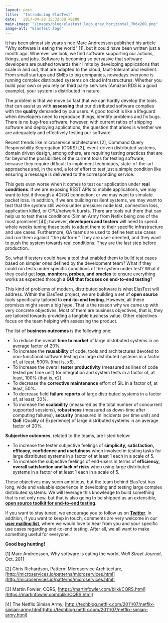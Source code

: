 ```yaml
---
layout: post
title:  "Introducing ElasTest"
date:   2017-04-28 15:32:00 +0200
main-image: "/images/blog/elastest_logo_grey_horizontal_706x200.png"
image-alt: "ElasTest logo"
---
```


It has been almost six years since Marc Andreessen published his article "Why software is eating the world" [1], but it could have been written just a month ago. Wherever we look, we find software supporting our actions, likings, and jobs. Software is becoming so pervasive that software developers are pushed towards their limits by developing applications that scale in and out, that are adapted to the cloud, fault-tolerant and resilient. From small startups and SMEs to big companies, nowadays everyone is running complex distributed systems on cloud infrastructures. Whether you build your own or you rely on third party services (Amazon RDS is a good example), your system is distributed in nature. 

The problem is that we move so fast that we can hardly develop the tools that can assist us with **assessing** that our distributed software complies with the **quality** demanded by our users. A good toolkit is like a lifeguard when developers need to reproduce things, identify problems and fix bugs. There is no bug-free software; however, with current ratios of shipping software and deploying applications, the question that arises is whether we are adequately and effectively testing our software.

Recent trends like microservice architectures [2], Command Query Responsibility Segregation (CQRS) [3], event-driven distributed systems, domain driven design, among others, are requiring testing practices that are far beyond the possibilities of the current tools for testing software, because they require difficult to implement techniques, state-of-the-art approaches and, in the end, a lot of effort to test just a simple condition like ensuring a message is delivered to the corresponding service.

This gets even worse when it comes to test our application under **real conditions**. If we are exposing REST APIs to mobile applications, we may want to test it through a 4G/5G connection; or we may want to simulate packet loss. In addition, if we are building resilient systems, we may want to test that the system still works under pressure: node lost, connection loss, application killed, or CPU/network bursts. There are tools out there that can help us to test these conditions (Simian Army from Netlix being one of the most prominent [4]); however, **developers and testers** will need to spend whole weeks tuning these tools to adapt them to their specific infrastructure and use cases. Furthermore, QA teams are used to define test use cases and run them against "the platform." They are user-oriented, and they want to push the system towards real conditions. They are the last step before production. 

So, what if testers could have a tool that enabled them to build test cases based on simpler ones defined by the development team? What if they could run tests under specific conditions of the system under test? What if they could get **logs, monitors, probes, and oracles** to ensure everything works as expected through **a GUI that focuses on end-to-end testing**?

This kind of problems of modern, distributed software is what ElasTest will address. Within the ElasTest project, we are building a set of **open source** tools specifically tailored to **end-to-end testing**. However, all these promises might seem a big hype. That is the reason why we came up with very concrete objectives. Most of them are business objectives, that is, they are tailored towards providing a tangible business value. Other objectives focus on the team helping with assessing the product.

The list of **business outcomes** is the following one:

* To reduce the overall **time to market** of large distributed systems in an average factor of 20%.
* To increase the **reusability** of code, tools and architectures devoted to non-functional software testing on large distributed systems in a factor of, at least, 500% (that is, x6).
* To increase the overall **tester productivity** (measured as lines of code tested per time unit) for integration and system tests in a factor of, at least, 100% (that is, x2).
* To decrease the **corrective maintenance** effort of SiL in a factor of, at least, 50%.
* To decrease field **failure reports** of large distributed systems in a factor of, at least, 30%.
* To increase the **scalability** (measured as the total number of concurrent supported sessions), **robustness** (measured as down-time after computing failures), **security** (measured in incidents per time unit) and **QoE** (Quality of Experience) of large distributed systems in an average factor of 20%.

**Subjective outcomes**, related to the teams, are listed below:

* To increase the tester subjective feelings of **simplicity, satisfaction, efficacy, confidence and usefulness** when involved in testing tasks for large distributed systems in a factor of at least 1 each in a scale of 5.
* To increase the subjective feelings of end-users in terms of **efficiency, overall satisfaction and lack of risks** when using large distributed systems in a factor of at least 1 each in a scale of 5.

These objectives may seem ambitious, but the team behind ElasTest has long, wide and valuable experience in developing and testing large complex distributed systems. We will leverage this knowledge to build something that is not only new, but that is also going to be shipped as an extensible, [**open source toolkit for end-to-end testing**](https://github.com/elastest).

If you want to stay tuned, we encourage you to follow us on [**Twitter**](https://twitter.com/elastestio). In addition, if you want to keep in touch, comments are very welcome in our [**user mailing list**](https://groups.google.com/forum/#!forum/elastest-users), where we would love to hear from you and your specific use cases regarding end-to-end testing. After all, we all want to make something useful for everyone. 

**Good bug hunting!**

[1] Marc Andreessen, Why software is eating the world, *Wall Street Journal*, Oct. 2011

[2] Chris Richardson, Pattern: Microservice Architecture, [http://microservices.io/patterns/microservices.html](http://microservices.io/patterns/microservices.html)

[3] Martin Fowler, CQRS, [https://martinfowler.com/bliki/CQRS.html](https://martinfowler.com/bliki/CQRS.html)

[4] The Netflix Simian Army, [http://techblog.netflix.com/2011/07/netflix-simian-army.html](http://techblog.netflix.com/2011/07/netflix-simian-army.html)